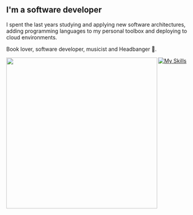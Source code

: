 ## I'm a software developer

I spent the last years studying and applying new software architectures, adding programming languages to my personal toolbox and deploying to cloud environments.

Book lover, software developer, musicist and Headbanger 🤘.
<div>
   <tr>
        <td><img width="400px" align="left" src="https://github-readme-stats.vercel.app/api/top-langs/?username=andersonlemos&hide=html&layout=compact&theme=buefy" /></td>
    </tr>
</div>

[![My Skills](https://skillicons.dev/icons?i=linux,bash,aws,javascript,typescript,dotnet,nodejs,nestjs,docker,git,go,md,terraform,dynamodb,postgres,mongodb,mysql,postman,rabbitmq&perline=7)](https://skillicons.dev)
